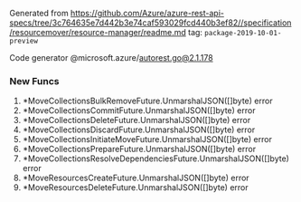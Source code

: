 Generated from https://github.com/Azure/azure-rest-api-specs/tree/3c764635e7d442b3e74caf593029fcd440b3ef82//specification/resourcemover/resource-manager/readme.md tag: `package-2019-10-01-preview`

Code generator @microsoft.azure/autorest.go@2.1.178


### New Funcs

1. *MoveCollectionsBulkRemoveFuture.UnmarshalJSON([]byte) error
1. *MoveCollectionsCommitFuture.UnmarshalJSON([]byte) error
1. *MoveCollectionsDeleteFuture.UnmarshalJSON([]byte) error
1. *MoveCollectionsDiscardFuture.UnmarshalJSON([]byte) error
1. *MoveCollectionsInitiateMoveFuture.UnmarshalJSON([]byte) error
1. *MoveCollectionsPrepareFuture.UnmarshalJSON([]byte) error
1. *MoveCollectionsResolveDependenciesFuture.UnmarshalJSON([]byte) error
1. *MoveResourcesCreateFuture.UnmarshalJSON([]byte) error
1. *MoveResourcesDeleteFuture.UnmarshalJSON([]byte) error
